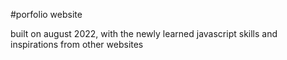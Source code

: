 #porfolio website

built on august 2022, with the newly learned javascript skills and inspirations from other websites
